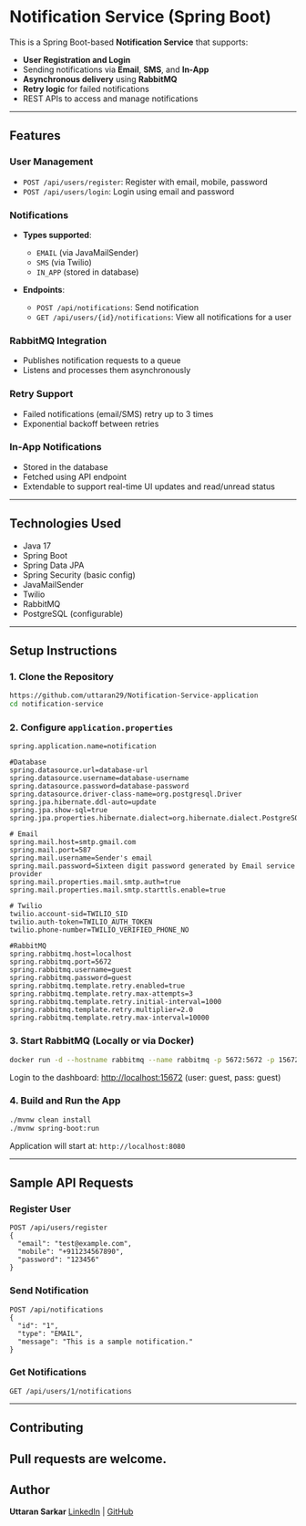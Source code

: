 # Notification Service (Spring Boot)

This is a Spring Boot-based **Notification Service** that supports:

* **User Registration and Login**
* Sending notifications via **Email**, **SMS**, and **In-App**
* **Asynchronous delivery** using **RabbitMQ**
* **Retry logic** for failed notifications
* REST APIs to access and manage notifications

---

## Features

### User Management

* `POST /api/users/register`: Register with email, mobile, password
* `POST /api/users/login`: Login using email and password

### Notifications

* **Types supported**:

  * `EMAIL` (via JavaMailSender)
  * `SMS` (via Twilio)
  * `IN_APP` (stored in database)

* **Endpoints**:

  * `POST /api/notifications`: Send notification
  * `GET /api/users/{id}/notifications`: View all notifications for a user

### RabbitMQ Integration

* Publishes notification requests to a queue
* Listens and processes them asynchronously

### Retry Support

* Failed notifications (email/SMS) retry up to 3 times
* Exponential backoff between retries

### In-App Notifications

* Stored in the database
* Fetched using API endpoint
* Extendable to support real-time UI updates and read/unread status

---

## Technologies Used

* Java 17
* Spring Boot
* Spring Data JPA
* Spring Security (basic config)
* JavaMailSender
* Twilio
* RabbitMQ
* PostgreSQL (configurable)

---

##  Setup Instructions

### 1. Clone the Repository

```bash
https://github.com/uttaran29/Notification-Service-application
cd notification-service
```

### 2. Configure `application.properties`

```properties
spring.application.name=notification

#Database
spring.datasource.url=database-url
spring.datasource.username=database-username
spring.datasource.password=database-password
spring.datasource.driver-class-name=org.postgresql.Driver
spring.jpa.hibernate.ddl-auto=update
spring.jpa.show-sql=true
spring.jpa.properties.hibernate.dialect=org.hibernate.dialect.PostgreSQLDialect

# Email
spring.mail.host=smtp.gmail.com
spring.mail.port=587
spring.mail.username=Sender's email
spring.mail.password=Sixteen digit password generated by Email service provider
spring.mail.properties.mail.smtp.auth=true
spring.mail.properties.mail.smtp.starttls.enable=true

# Twilio
twilio.account-sid=TWILIO_SID
twilio.auth-token=TWILIO_AUTH_TOKEN
twilio.phone-number=TWILIO_VERIFIED_PHONE_NO

#RabbitMQ
spring.rabbitmq.host=localhost
spring.rabbitmq.port=5672
spring.rabbitmq.username=guest
spring.rabbitmq.password=guest
spring.rabbitmq.template.retry.enabled=true
spring.rabbitmq.template.retry.max-attempts=3
spring.rabbitmq.template.retry.initial-interval=1000
spring.rabbitmq.template.retry.multiplier=2.0
spring.rabbitmq.template.retry.max-interval=10000

```

### 3. Start RabbitMQ (Locally or via Docker)

```bash
docker run -d --hostname rabbitmq --name rabbitmq -p 5672:5672 -p 15672:15672 rabbitmq:3-management
```

Login to the dashboard: [http://localhost:15672](http://localhost:15672) (user: guest, pass: guest)

### 4. Build and Run the App

```bash
./mvnw clean install
./mvnw spring-boot:run
```

Application will start at: `http://localhost:8080`

---

## Sample API Requests

### Register User

```http
POST /api/users/register
{
  "email": "test@example.com",
  "mobile": "+911234567890",
  "password": "123456"
}
```

### Send Notification

```http
POST /api/notifications
{
  "id": "1",
  "type": "EMAIL",
  "message": "This is a sample notification."
}
```

### Get Notifications

```http
GET /api/users/1/notifications
```
---

## Contributing

Pull requests are welcome.
---

## Author

**Uttaran Sarkar**
[LinkedIn](https://linkedin.com/in/uttaran-sarkar) | [GitHub](https://github.com/uttaran29)
